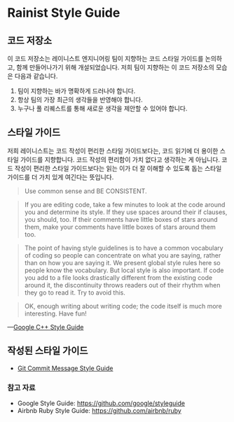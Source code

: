 # Rainist Style Guide

## 코드 저장소

이 코드 저장소는 레이니스트 엔지니어링 팀이 지향하는 코드 스타일 가이드를 논의하고, 함께 만들어나가기 위해 개설되었습니다. 저희 팀이 지향하는 이 코드 저장소의 모습은 다음과 같습니다.

1. 팀이 지향하는 바가 명확하게 드러나야 합니다.
1. 항상 팀의 가장 최근의 생각들을 반영해야 합니다.
1. 누구나 풀 리퀘스트를 통해 새로운 생각을 제안할 수 있어야 합니다.

## 스타일 가이드

저희 레이니스트는 코드 작성이 편리한 스타일 가이드보다는, 코드 읽기에 더 용이한 스타일 가이드를 지향합니다. 코드 작성의 편리함이 가치 없다고 생각하는 게 아닙니다. 코드 작성이 편리한 스타일 가이드보다는 읽는 이가 더 잘 이해할 수 있도록 돕는 스타일 가이드를 더 가치 있게 여긴다는 뜻입니다.

> Use common sense and BE CONSISTENT.

> If you are editing code, take a few minutes to look at the code around you and determine its style. If they use spaces around their if clauses, you should, too. If their comments have little boxes of stars around them, make your comments have little boxes of stars around them too.

> The point of having style guidelines is to have a common vocabulary of coding so people can concentrate on what you are saying, rather than on how you are saying it. We present global style rules here so people know the vocabulary. But local style is also important. If code you add to a file looks drastically different from the existing code around it, the discontinuity throws readers out of their rhythm when they go to read it. Try to avoid this.

> OK, enough writing about writing code; the code itself is much more interesting. Have fun!

&mdash;[Google C++ Style Guide](https://google.github.io/styleguide/cppguide.html)

## 작성된 스타일 가이드

- [Git Commit Message Style Guide](git/README.md)

### 참고 자료

- Google Style Guide: https://github.com/google/styleguide
- Airbnb Ruby Style Guide: https://github.com/airbnb/ruby
